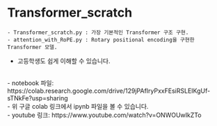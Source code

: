 # Transformer_scratch
```
- Transformer_scratch.py : 가장 기본적인 Transformer 구조 구현.
- attention_with_RoPE.py : Rotary positional encoding을 구현한 Transformer 모델.

```
- 고등학생도 쉽게 이해할 수 있습니다.
<br>
- notebook 파일: https://colab.research.google.com/drive/129jPAfIryPxxFEsiRSLEIKgUf-sTNkFe?usp=sharing
<br>
- 위 구글 colab 링크에서 ipynb 파일을 볼 수 있습니다.
<br>
- youtube 링크: https://www.youtube.com/watch?v=ONWOUwIkZTo

